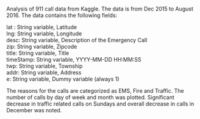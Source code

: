 Analysis of 911 call data from Kaggle. The data is from Dec 2015 to August 2016. The data contains the following fields:

lat : String variable, Latitude<br />
lng: String variable, Longitude<br />
desc: String variable, Description of the Emergency Call<br />
zip: String variable, Zipcode<br />
title: String variable, Title<br />
timeStamp: String variable, YYYY-MM-DD HH:MM:SS<br />
twp: String variable, Township<br />
addr: String variable, Address<br />
e: String variable, Dummy variable (always 1)<br />

The reasons for the calls are categorized as EMS, Fire and Traffic. The number of calls by day of week and month was plotted. Significant decrease in traffic related calls on Sundays and overall decrease in calls in December was noted.
